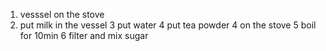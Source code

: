 1. vesssel on the stove
2. put milk in the vessel
3 put water
4 put tea powder
4 on the stove
5 boil for 10min
6 filter and mix sugar
